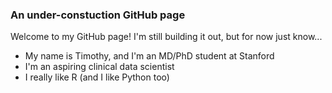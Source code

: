 ### An under-constuction GitHub page

Welcome to my GitHub page! I'm still building it out, but for now just know...

* My name is Timothy, and I'm an MD/PhD student at Stanford
* I'm an aspiring clinical data scientist 
* I really like R (and I like Python too)

<!--
**keyes-timothy/keyes-timothy** is a ✨ _special_ ✨ repository because its `README.md` (this file) appears on your GitHub profile.

Here are some ideas to get you started:

- 🔭 I’m currently working on ...
- 🌱 I’m currently learning ...
- 👯 I’m looking to collaborate on ...
- 🤔 I’m looking for help with ...
- 💬 Ask me about ...
- 📫 How to reach me: ...
- 😄 Pronouns: ...
- ⚡ Fun fact: ...
-->
